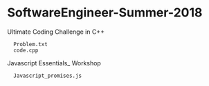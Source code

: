 # SoftwareEngineer-Summer-2018
   Ultimate Coding Challenge in C++
   
      Problem.txt
      code.cpp
      
   
   Javascript Essentials_ Workshop
   
      Javascript_promises.js
